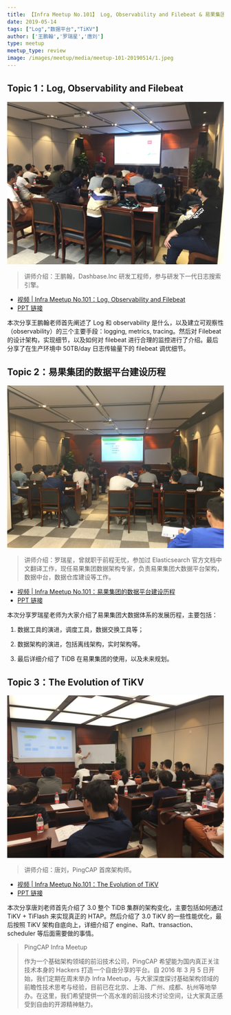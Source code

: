 ```yaml
---
title: 【Infra Meetup No.101】 Log, Observability and Filebeat & 易果集团的数据平台建设历程 & The Evolution of TiKV
date: 2019-05-14
tags: ["Log","数据平台","TiKV"]
author: ['王鹏翰','罗瑞星','唐刘']
type: meetup
meetup_type: review
image: /images/meetup/media/meetup-101-20190514/1.jpeg
---
```


## Topic 1：Log, Observability and Filebeat

![](media/meetup-101-20190514/1.jpeg)

>讲师介绍：王鹏翰，Dashbase.Inc 研发工程师，参与研发下一代日志搜索引擎。

+ [视频 | Infra Meetup No.101：Log, Observability and Filebeat](https://v.qq.com/x/page/x0870a9uwkl.html)
+ [PPT 链接](https://eyun.baidu.com/s/3ht0kKss)

本次分享王鹏翰老师首先阐述了 Log 和 observability 是什么，以及建立可观察性（observability）的三个主要手段：logging, metrics, tracing。然后对 Filebeat 的设计架构，实现细节，以及如何对 filebeat 进行合理的监控进行了介绍。最后分享了在生产环境中 50TB/day 日志传输量下的 filebeat 调优细节。

## Topic 2：易果集团的数据平台建设历程

![](media/meetup-101-20190514/2.jpg)

>讲师介绍：罗瑞星，曾就职于前程无忧，参加过 Elasticsearch 官方文档中文翻译工作，现任易果集团数据架构专家，负责易果集团大数据平台架构，数据中台，数据仓库建设等工作。

+ [视频 | Infra Meetup No.101：易果集团的数据平台建设历程](https://v.qq.com/x/page/o0870vuug3w.html)
+ [PPT 链接](https://eyun.baidu.com/s/3ht0kKss)

本次分享罗瑞星老师为大家介绍了易果集团大数据体系的发展历程，主要包括：

1. 数据工具的演进，调度工具，数据交换工具等；

2. 数据架构的演进，包括离线架构，实时架构等。

3. 最后详细介绍了 TiDB 在易果集团的使用，以及未来规划。

## Topic 3：The Evolution of TiKV

![](media/meetup-101-20190514/3.jpeg)

>讲师介绍：唐刘，PingCAP 首席架构师。

+ [视频 | Infra Meetup No.101：The Evolution of TiKV](https://v.qq.com/x/page/o0870vuug3w.html)
+ [PPT 链接](https://eyun.baidu.com/s/3ht0kKss)

本次分享唐刘老师首先介绍了 3.0 整个 TiDB 集群的架构变化，主要包括如何通过 TiKV + TiFlash 来实现真正的 HTAP。然后介绍了 3.0 TiKV 的一些性能优化，最后按照 TiKV 架构自底向上，详细介绍了 engine、Raft、transaction、scheduler 等后面需要做的事情。


>PingCAP Infra Meetup
>
>作为一个基础架构领域的前沿技术公司，PingCAP 希望能为国内真正关注技术本身的 Hackers 打造一个自由分享的平台。自 2016 年 3 月 5 日开始，我们定期在周末举办 Infra Meetup，与大家深度探讨基础架构领域的前瞻性技术思考与经验，目前已在北京、上海、广州、成都、杭州等地举办。在这里，我们希望提供一个高水准的前沿技术讨论空间，让大家真正感受到自由的开源精神魅力。